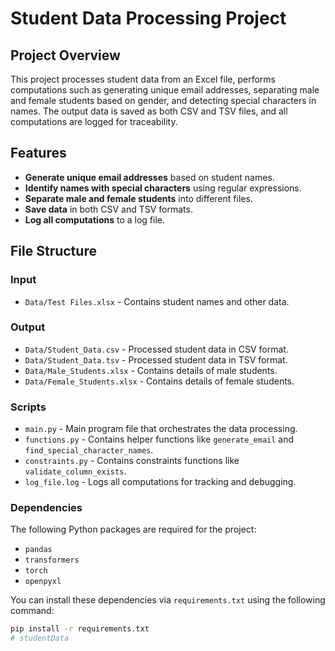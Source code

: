 # Student Data Processing Project

## Project Overview

This project processes student data from an Excel file, performs computations such as generating unique email addresses, separating male and female students based on gender, and detecting special characters in names. The output data is saved as both CSV and TSV files, and all computations are logged for traceability.

## Features

- **Generate unique email addresses** based on student names.
- **Identify names with special characters** using regular expressions.
- **Separate male and female students** into different files.
- **Save data** in both CSV and TSV formats.
- **Log all computations** to a log file.

## File Structure

### Input
- `Data/Test Files.xlsx` - Contains student names and other data.

### Output
- `Data/Student_Data.csv` - Processed student data in CSV format.
- `Data/Student_Data.tsv` - Processed student data in TSV format.
- `Data/Male_Students.xlsx` - Contains details of male students.
- `Data/Female_Students.xlsx` - Contains details of female students.

### Scripts

- `main.py` - Main program file that orchestrates the data processing.
- `functions.py` - Contains helper functions like `generate_email` and `find_special_character_names`.
- `constraints.py` - Contains constraints functions like `validate_column_exists`.
- `log_file.log` - Logs all computations for tracking and debugging.

### Dependencies

The following Python packages are required for the project:

- `pandas`
- `transformers`
- `torch`
- `openpyxl`

You can install these dependencies via `requirements.txt` using the following command:

```bash
pip install -r requirements.txt
# studentData
